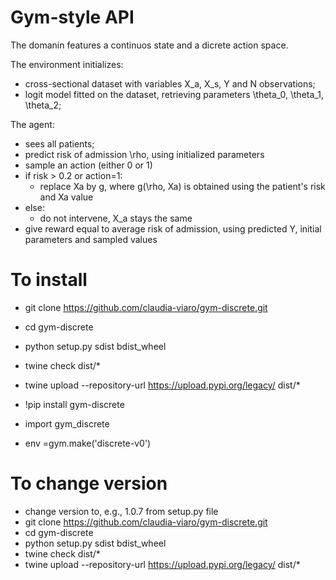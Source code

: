 # Gym-style API

The domanin features a continuos state and a dicrete action space.

The environment initializes:
- cross-sectional dataset with variables X_a, X_s, Y and N observations;
- logit model fitted on the dataset, retrieving parameters \theta_0, \theta_1, \theta_2;

The agent: 
- sees all patients;
- predict risk of admission \rho, using initialized parameters
- sample an action (either 0 or 1)
- if risk > 0.2 or action=1:
  - replace Xa by g, where g(\rho, Xa) is obtained using the patient's risk and Xa value
- else:
  - do not intervene, X_a stays the same
- give reward equal to average risk of admission, using predicted Y, initial parameters and sampled values


# To install
- git clone https://github.com/claudia-viaro/gym-discrete.git
- cd gym-discrete
- python setup.py sdist bdist_wheel
- twine check dist/*
- twine upload --repository-url https://upload.pypi.org/legacy/ dist/*

- !pip install gym-discrete
- import gym_discrete
- env =gym.make('discrete-v0')

# To change version
- change version to, e.g., 1.0.7 from setup.py file
- git clone https://github.com/claudia-viaro/gym-discrete.git
- cd gym-discrete
- python setup.py sdist bdist_wheel
- twine check dist/*
- twine upload --repository-url https://upload.pypi.org/legacy/ dist/*
